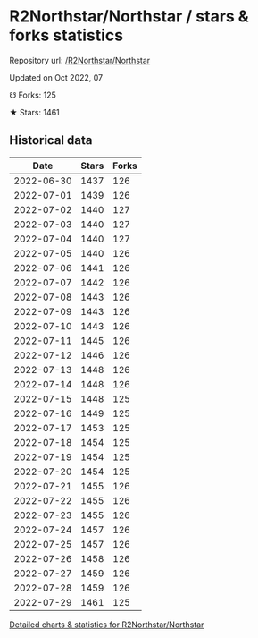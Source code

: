 # R2Northstar/Northstar / stars & forks statistics

Repository url: [/R2Northstar/Northstar](https://github.com/R2Northstar/Northstar)

Updated on Oct 2022, 07

☋ Forks: 125

★ Stars: 1461

## Historical data
| Date | Stars | Forks |
|------|-------|-------|
| 2022-06-30 | 1437 | 126 | 
| 2022-07-01 | 1439 | 126 | 
| 2022-07-02 | 1440 | 127 | 
| 2022-07-03 | 1440 | 127 | 
| 2022-07-04 | 1440 | 127 | 
| 2022-07-05 | 1440 | 126 | 
| 2022-07-06 | 1441 | 126 | 
| 2022-07-07 | 1442 | 126 | 
| 2022-07-08 | 1443 | 126 | 
| 2022-07-09 | 1443 | 126 | 
| 2022-07-10 | 1443 | 126 | 
| 2022-07-11 | 1445 | 126 | 
| 2022-07-12 | 1446 | 126 | 
| 2022-07-13 | 1448 | 126 | 
| 2022-07-14 | 1448 | 126 | 
| 2022-07-15 | 1448 | 125 | 
| 2022-07-16 | 1449 | 125 | 
| 2022-07-17 | 1453 | 125 | 
| 2022-07-18 | 1454 | 125 | 
| 2022-07-19 | 1454 | 125 | 
| 2022-07-20 | 1454 | 125 | 
| 2022-07-21 | 1455 | 126 | 
| 2022-07-22 | 1455 | 126 | 
| 2022-07-23 | 1455 | 126 | 
| 2022-07-24 | 1457 | 126 | 
| 2022-07-25 | 1457 | 126 | 
| 2022-07-26 | 1458 | 126 | 
| 2022-07-27 | 1459 | 126 | 
| 2022-07-28 | 1459 | 126 | 
| 2022-07-29 | 1461 | 125 | 


[Detailed charts & statistics for R2Northstar/Northstar](https://reviewgithub.com/rep/R2Northstar/Northstar)
